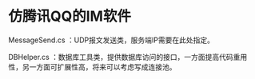 # 仿腾讯QQ的IM软件

MessageSend.cs ：UDP报文发送类，服务端IP需要在此处指定。

DBHelper.cs ：数据库工具类，提供数据库访问的接口，一方面提高代码重用性，另一方面可扩展性高，将来可以考虑写成连接池。
